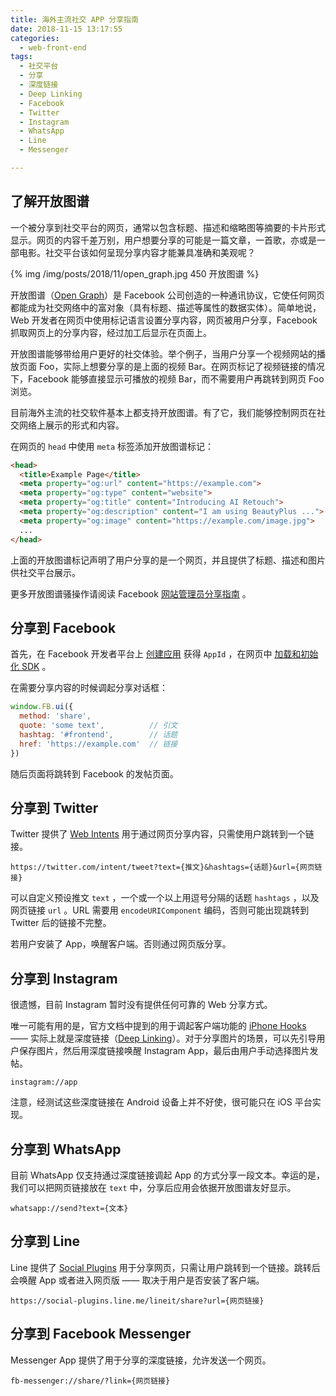```yaml
---
title: 海外主流社交 APP 分享指南
date: 2018-11-15 13:17:55
categories:
  - web-front-end
tags:
  - 社交平台
  - 分享
  - 深度链接
  - Deep Linking
  - Facebook
  - Twitter
  - Instagram
  - WhatsApp
  - Line
  - Messenger

---
```


## 了解开放图谱

一个被分享到社交平台的网页，通常以包含标题、描述和缩略图等摘要的卡片形式显示。网页的内容千差万别，用户想要分享的可能是一篇文章，一首歌，亦或是一部电影。社交平台该如何呈现分享内容才能兼具准确和美观呢？

<!-- more -->

{% img /img/posts/2018/11/open_graph.jpg 450 开放图谱 %}

开放图谱（[Open Graph](http://www.ogp.me/)）是 Facebook 公司创造的一种通讯协议，它使任何网页都能成为社交网络中的富对象（具有标题、描述等属性的数据实体）。简单地说，Web 开发者在网页中使用标记语言设置分享内容，网页被用户分享，Facebook 抓取网页上的分享内容，经过加工后显示在页面上。

开放图谱能够带给用户更好的社交体验。举个例子，当用户分享一个视频网站的播放页面 Foo，实际上想要分享的是上面的视频 Bar。在网页标记了视频链接的情况下，Facebook 能够直接显示可播放的视频 Bar，而不需要用户再跳转到网页 Foo 浏览。

目前海外主流的社交软件基本上都支持开放图谱。有了它，我们能够控制网页在社交网络上展示的形式和内容。

在网页的 `head` 中使用 `meta` 标签添加开放图谱标记：

``` html
<head>
  <title>Example Page</title>
  <meta property="og:url" content="https://example.com">
  <meta property="og:type" content="website">
  <meta property="og:title" content="Introducing AI Retouch">
  <meta property="og:description" content="I am using BeautyPlus ...">
  <meta property="og:image" content="https://example.com/image.jpg">
  ...
</head>
```

上面的开放图谱标记声明了用户分享的是一个网页，并且提供了标题、描述和图片供社交平台展示。

更多开放图谱骚操作请阅读 Facebook [网站管理员分享指南](https://developers.facebook.com/docs/sharing/webmasters/?translation) 。

## 分享到 Facebook

首先，在 Facebook 开发者平台上 [创建应用](https://developers.facebook.com/apps/) 获得 `AppId` ，在网页中 [加载和初始化 SDK](https://developers.facebook.com/docs/javascript/quickstart) 。

在需要分享内容的时候调起分享对话框：

``` js
window.FB.ui({
  method: 'share',
  quote: 'some text',          // 引文
  hashtag: '#frontend',        // 话题
  href: 'https://example.com'  // 链接
})
```

随后页面将跳转到 Facebook 的发帖页面。

## 分享到 Twitter

Twitter 提供了 [Web Intents](https://developer.twitter.com/en/docs/twitter-for-websites/web-intents/overview) 用于通过网页分享内容，只需使用户跳转到一个链接。

```
https://twitter.com/intent/tweet?text={推文}&hashtags={话题}&url={网页链接}
```

可以自定义预设推文 `text` ，一个或一个以上用逗号分隔的话题 `hashtags` ，以及网页链接 `url` 。URL 需要用 `encodeURIComponent` 编码，否则可能出现跳转到 Twitter 后的链接不完整。

若用户安装了 App，唤醒客户端。否则通过网页版分享。

## 分享到 Instagram

很遗憾，目前 Instagram 暂时没有提供任何可靠的 Web 分享方式。

唯一可能有用的是，官方文档中提到的用于调起客户端功能的 [iPhone Hooks](
https://www.instagram.com/developer/mobile-sharing/iphone-hooks/) —— 实际上就是深度链接（[Deep Linking](https://en.wikipedia.org/wiki/Mobile_deep_linking)）。对于分享图片的场景，可以先引导用户保存图片，然后用深度链接唤醒 Instagram App，最后由用户手动选择图片发帖。

```
instagram://app
```

注意，经测试这些深度链接在 Android 设备上并不好使，很可能只在 iOS 平台实现。

## 分享到 WhatsApp

目前 WhatsApp 仅支持通过深度链接调起 App 的方式分享一段文本。幸运的是，我们可以把网页链接放在 `text` 中，分享后应用会依据开放图谱友好显示。

```
whatsapp://send?text={文本}
```
## 分享到 Line

Line 提供了 [Social Plugins](https://media.line.me/) 用于分享网页，只需让用户跳转到一个链接。跳转后会唤醒 App 或者进入网页版 —— 取决于用户是否安装了客户端。

```
https://social-plugins.line.me/lineit/share?url={网页链接}
```

## 分享到 Facebook Messenger

Messenger App 提供了用于分享的深度链接，允许发送一个网页。

```
fb-messenger://share/?link={网页链接}
```

